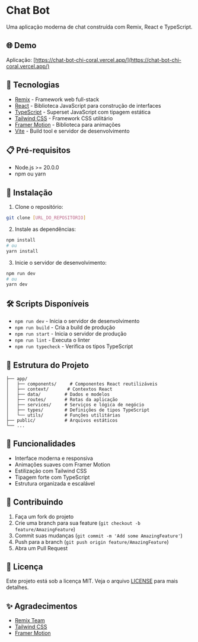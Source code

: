 # Chat Bot

Uma aplicação moderna de chat construída com Remix, React e TypeScript.

## 🌐 Demo
Aplicação: [https://chat-bot-chi-coral.vercel.app/](https://chat-bot-chi-coral.vercel.app/)

## 🚀 Tecnologias

- [Remix](https://remix.run/) - Framework web full-stack
- [React](https://reactjs.org/) - Biblioteca JavaScript para construção de interfaces
- [TypeScript](https://www.typescriptlang.org/) - Superset JavaScript com tipagem estática
- [Tailwind CSS](https://tailwindcss.com/) - Framework CSS utilitário
- [Framer Motion](https://www.framer.com/motion/) - Biblioteca para animações
- [Vite](https://vitejs.dev/) - Build tool e servidor de desenvolvimento

## 📋 Pré-requisitos

- Node.js >= 20.0.0
- npm ou yarn

## 🔧 Instalação

1. Clone o repositório:
```bash
git clone [URL_DO_REPOSITÓRIO]
```

2. Instale as dependências:
```bash
npm install
# ou
yarn install
```

3. Inicie o servidor de desenvolvimento:
```bash
npm run dev
# ou
yarn dev
```

## 🛠️ Scripts Disponíveis

- `npm run dev` - Inicia o servidor de desenvolvimento
- `npm run build` - Cria a build de produção
- `npm run start` - Inicia o servidor de produção
- `npm run lint` - Executa o linter
- `npm run typecheck` - Verifica os tipos TypeScript

## 📁 Estrutura do Projeto

```
├── app/
│   ├── components/     # Componentes React reutilizáveis
│   ├── context/       # Contextos React
│   ├── data/         # Dados e modelos
│   ├── routes/       # Rotas da aplicação
│   ├── services/     # Serviços e lógica de negócio
│   ├── types/        # Definições de tipos TypeScript
│   └── utils/        # Funções utilitárias
├── public/           # Arquivos estáticos
└── ...
```

## 🎨 Funcionalidades

- Interface moderna e responsiva
- Animações suaves com Framer Motion
- Estilização com Tailwind CSS
- Tipagem forte com TypeScript
- Estrutura organizada e escalável

## 🤝 Contribuindo

1. Faça um fork do projeto
2. Crie uma branch para sua feature (`git checkout -b feature/AmazingFeature`)
3. Commit suas mudanças (`git commit -m 'Add some AmazingFeature'`)
4. Push para a branch (`git push origin feature/AmazingFeature`)
5. Abra um Pull Request

## 📝 Licença

Este projeto está sob a licença MIT. Veja o arquivo [LICENSE](LICENSE) para mais detalhes.

## ✨ Agradecimentos

- [Remix Team](https://remix.run/)
- [Tailwind CSS](https://tailwindcss.com/)
- [Framer Motion](https://www.framer.com/motion/)
